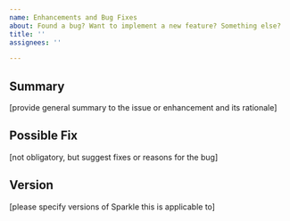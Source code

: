 ```yaml
---
name: Enhancements and Bug Fixes
about: Found a bug? Want to implement a new feature? Something else?
title: ''
assignees: ''

---
```


<!-- 

If this is a question or an idea, please consider posting in Discussions first:
https://github.com/sparkle-project/Sparkle/discussions

Otherwise the answer to your issue may already be in Console.app on your computer.
Please use Console.app and search for Sparkle.

Please try troubleshooting steps:
https://github.com/sparkle-project/Sparkle#troubleshooting

For security sensitive issues, please file them at https://github.com/sparkle-project/Sparkle/security

-->

## Summary

[provide general summary to the issue or enhancement and its rationale]

## Possible Fix

[not obligatory, but suggest fixes or reasons for the bug]

## Version

[please specify versions of Sparkle this is applicable to]
